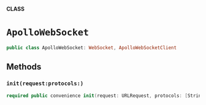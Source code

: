 **CLASS**

# `ApolloWebSocket`

```swift
public class ApolloWebSocket: WebSocket, ApolloWebSocketClient
```

## Methods
### `init(request:protocols:)`

```swift
required public convenience init(request: URLRequest, protocols: [String]? = nil)
```
